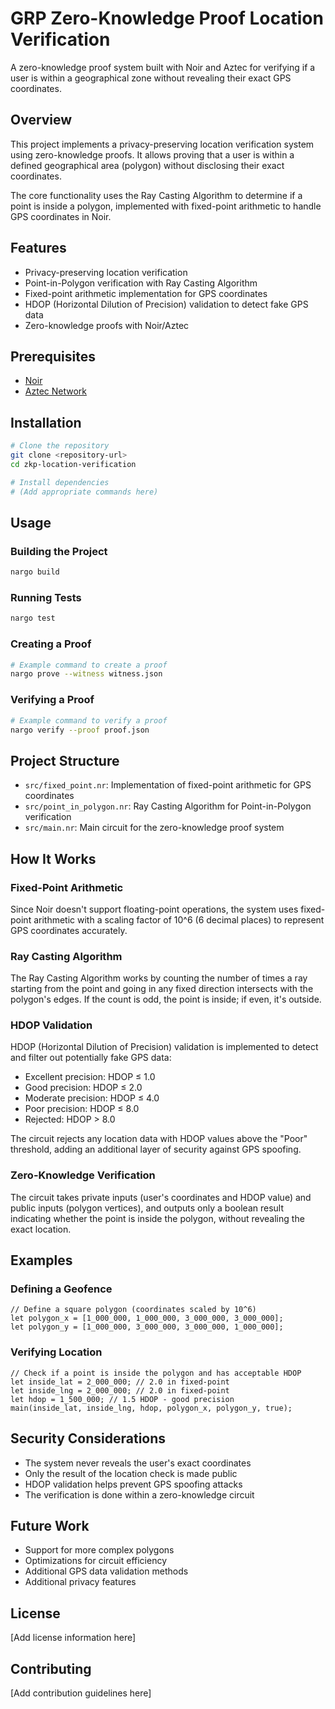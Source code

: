 # GRP Zero-Knowledge Proof Location Verification

A zero-knowledge proof system built with Noir and Aztec for verifying if a user is within a geographical zone without revealing their exact GPS coordinates.

## Overview

This project implements a privacy-preserving location verification system using zero-knowledge proofs. It allows proving that a user is within a defined geographical area (polygon) without disclosing their exact coordinates.

The core functionality uses the Ray Casting Algorithm to determine if a point is inside a polygon, implemented with fixed-point arithmetic to handle GPS coordinates in Noir.

## Features

- Privacy-preserving location verification
- Point-in-Polygon verification with Ray Casting Algorithm
- Fixed-point arithmetic implementation for GPS coordinates
- HDOP (Horizontal Dilution of Precision) validation to detect fake GPS data
- Zero-knowledge proofs with Noir/Aztec

## Prerequisites

- [Noir](https://noir-lang.org/)
- [Aztec Network](https://aztec.network/)

## Installation

```bash
# Clone the repository
git clone <repository-url>
cd zkp-location-verification

# Install dependencies
# (Add appropriate commands here)
```

## Usage

### Building the Project

```bash
nargo build
```

### Running Tests

```bash
nargo test
```

### Creating a Proof

```bash
# Example command to create a proof
nargo prove --witness witness.json
```

### Verifying a Proof

```bash
# Example command to verify a proof
nargo verify --proof proof.json
```

## Project Structure

- `src/fixed_point.nr`: Implementation of fixed-point arithmetic for GPS coordinates
- `src/point_in_polygon.nr`: Ray Casting Algorithm for Point-in-Polygon verification
- `src/main.nr`: Main circuit for the zero-knowledge proof system

## How It Works

### Fixed-Point Arithmetic

Since Noir doesn't support floating-point operations, the system uses fixed-point arithmetic with a scaling factor of 10^6 (6 decimal places) to represent GPS coordinates accurately.

### Ray Casting Algorithm

The Ray Casting Algorithm works by counting the number of times a ray starting from the point and going in any fixed direction intersects with the polygon's edges. If the count is odd, the point is inside; if even, it's outside.

### HDOP Validation

HDOP (Horizontal Dilution of Precision) validation is implemented to detect and filter out potentially fake GPS data:

- Excellent precision: HDOP ≤ 1.0
- Good precision: HDOP ≤ 2.0
- Moderate precision: HDOP ≤ 4.0
- Poor precision: HDOP ≤ 8.0
- Rejected: HDOP > 8.0

The circuit rejects any location data with HDOP values above the "Poor" threshold, adding an additional layer of security against GPS spoofing.

### Zero-Knowledge Verification

The circuit takes private inputs (user's coordinates and HDOP value) and public inputs (polygon vertices), and outputs only a boolean result indicating whether the point is inside the polygon, without revealing the exact location.

## Examples

### Defining a Geofence

```noir
// Define a square polygon (coordinates scaled by 10^6)
let polygon_x = [1_000_000, 1_000_000, 3_000_000, 3_000_000];
let polygon_y = [1_000_000, 3_000_000, 3_000_000, 1_000_000];
```

### Verifying Location

```noir
// Check if a point is inside the polygon and has acceptable HDOP
let inside_lat = 2_000_000; // 2.0 in fixed-point
let inside_lng = 2_000_000; // 2.0 in fixed-point
let hdop = 1_500_000; // 1.5 HDOP - good precision
main(inside_lat, inside_lng, hdop, polygon_x, polygon_y, true);
```

## Security Considerations

- The system never reveals the user's exact coordinates
- Only the result of the location check is made public
- HDOP validation helps prevent GPS spoofing attacks
- The verification is done within a zero-knowledge circuit

## Future Work

- Support for more complex polygons
- Optimizations for circuit efficiency
- Additional GPS data validation methods
- Additional privacy features

## License

[Add license information here]

## Contributing

[Add contribution guidelines here]